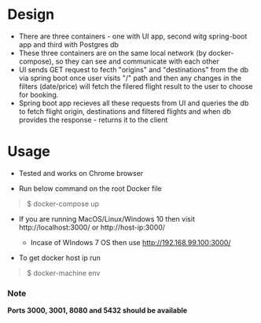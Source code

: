 # Design 

* There are three containers - one with UI app, second witg spring-boot app and third with Postgres db
* These three containers are on the same local network (by docker-compose), so they can see and communicate with each other
* UI sends GET request to fecth "origins" and "destinations" from the db via spring boot once user visits "/" path and then any changes in the filters (date/price) will fetch the filered flight result to the user to choose for booking. 
* Spring boot app recieves all these requests from UI and queries the db to fetch flight origin, destinations and filtered flights and when db provides the response - returns it to the client

# Usage

* Tested and works on Chrome browser

* Run below command on the root Docker file
> $ docker-compose up 

* If you are running MacOS/Linux/Windows 10 then visit http://localhost:3000/ or http://host-ip:3000/
  * Incase of WIndows 7 OS then use http://192.168.99.100:3000/

* To get docker host ip run
> $ docker-machine env

### Note
**Ports 3000, 3001, 8080 and 5432 should be available**

